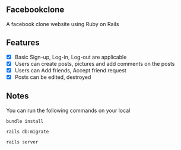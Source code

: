 
## Facebookclone
A facebook clone website using Ruby on Rails

## Features
- [x] Basic Sign-up, Log-in, Log-out are applicable 
- [x] Users can create posts, pictures and add comments on the posts
- [x] Users can Add friends, Accept friend request
- [x] Posts can be edited, destroyed

## Notes
You can run the following commands on your local

`bundle install`

`rails db:migrate`

`rails server`
